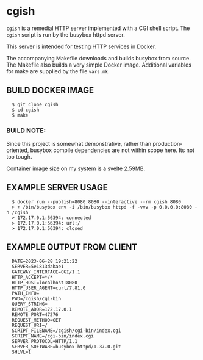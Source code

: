 
# cgish

  `cgish` is a remedial HTTP server implemented with a CGI shell script.
  The `cgish` script is run by the busybox httpd server.

  This server is intended for testing HTTP services in Docker.

  The accompanying Makefile downloads and builds busybox from source.
  The Makefile also builds a very simple Docker image.
  Additional variables for make are supplied by the file `vars.mk`.


## BUILD DOCKER IMAGE
```
  $ git clone cgish
  $ cd cgish
  $ make
```

### BUILD NOTE:
Since this project is somewhat demonstrative, rather than
production-oriented, busybox compile dependencies are not
within scope here. Its not too tough.

Container image size on my system is a svelte 2.59MB.


## EXAMPLE SERVER USAGE
```
  $ docker run --publish=8080:8080 --interactive --rm cgish 8080
  > + /bin/busybox env -i /bin/busybox httpd -f -vvv -p 0.0.0.0:8080 -h /cgish
  > 172.17.0.1:56394: connected
  > 172.17.0.1:56394: url:/
  > 172.17.0.1:56394: closed
```


## EXAMPLE OUTPUT FROM CLIENT
```
  DATE=2023-06-28 19:21:22
  SERVER=5e1813dabae1
  GATEWAY_INTERFACE=CGI/1.1
  HTTP_ACCEPT=*/*
  HTTP_HOST=localhost:8080
  HTTP_USER_AGENT=curl/7.81.0
  PATH_INFO=
  PWD=/cgish/cgi-bin
  QUERY_STRING=
  REMOTE_ADDR=172.17.0.1
  REMOTE_PORT=47276
  REQUEST_METHOD=GET
  REQUEST_URI=/
  SCRIPT_FILENAME=/cgish/cgi-bin/index.cgi
  SCRIPT_NAME=/cgi-bin/index.cgi
  SERVER_PROTOCOL=HTTP/1.1
  SERVER_SOFTWARE=busybox httpd/1.37.0.git
  SHLVL=1
```

